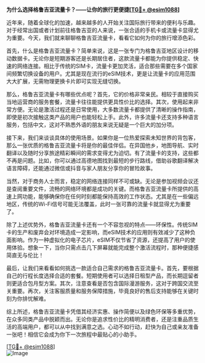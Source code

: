 **为什么选择格鲁吉亚流量卡？——让你的旅行更便捷[[TG💪+ @esim1088](https://t.me/s/esim1088)]**

近年来，随着全球化的加速，越来越多的人开始关注国际旅行带来的便利与乐趣。对于经常出国或者计划前往格鲁吉亚的人来说，一张合适的手机卡或流量卡显得尤为重要。今天，我们就来聊聊格鲁吉亚流量卡，看看它如何为你的旅行增添色彩。

首先，什么是格鲁吉亚流量卡？简单来说，这是一张专门为格鲁吉亚地区设计的移动数据卡。无论你是短期游客还是长期居住者，这款流量卡都能为你提供稳定、快速的网络连接。相比于传统的SIM卡，流量卡更加灵活，适合那些需要在多个国家间频繁切换设备的用户。尤其是现在流行的eSIM技术，更是让流量卡的应用范围大大扩展，无需物理更换卡片即可实现无缝切换。

那么，格鲁吉亚流量卡有哪些优点呢？首先，它的价格非常亲民。相较于直接购买当地运营商的服务套餐，流量卡往往能提供更具性价比的选择。其次，使用起来非常方便。无论是激活过程还是日常使用，大多数流量卡都提供了清晰的操作指南，即使是初次接触这类产品的用户也能轻松上手。此外，许多流量卡还支持多种语言服务，包括中文，这对不熟悉外语的朋友来说无疑是一个巨大的加分项。

接下来，我们来谈谈具体的使用场景。如果你是一位热爱探索未知世界的背包客，那么一张优质的格鲁吉亚流量卡将是你的最佳伴侣。在异国他乡，地图导航、实时翻译以及随时分享旅途精彩瞬间的需求变得尤为迫切。有了流量卡的支持，这些都不再是问题。比如，你可以通过高德地图找到最短的步行路线，借助谷歌翻译解决语言障碍，还能通过微信或抖音与家人朋友分享你的冒险故事。

当然，对于商务人士而言，稳定的网络连接同样不可或缺。无论是参加视频会议还是查阅重要文件，流畅的网络环境都是成功的关键。而格鲁吉亚流量卡所提供的高速上网功能，能够确保你在任何时刻都能保持高效的工作状态。尤其是在一些偏远地区，传统的Wi-Fi信号可能无法覆盖，此时一张可靠的流量卡就显得尤为重要了。

除了上述优势外，格鲁吉亚流量卡还有一个不容忽视的特点——环保性。传统SIM卡的生产和废弃会对环境造成一定影响，而eSIM技术的应用则有效减少了这种负面影响。作为一种虚拟化的电子芯片，eSIM不仅节省了资源，还提高了用户的使用体验。想象一下，当你只需点击几下屏幕就能完成整个激活流程时，那种便捷感简直无与伦比！

最后，让我们来看看如何挑选一款适合自己需求的格鲁吉亚流量卡。首先，要根据自己的行程长度选择合适的套餐。短期使用者可以选择日租型产品，而长期逗留者则更适合包月型方案。其次，注意查看是否包含国际漫游服务，这对于跨国交流至关重要。再次，关注客服质量和服务保障措施，毕竟良好的售后支持能够在关键时刻为你排忧解难。

综上所述，格鲁吉亚流量卡凭借其经济实惠、操作简便以及绿色环保等多重优势，在众多同类产品中脱颖而出。无论你是追求性价比的精明消费者，还是注重品质生活的高端用户，都可以从中找到满意之选。心动不如行动，赶快为自己或亲友准备一张吧！相信它会成为你下一次旅程中最贴心的小助手。

[[TG💪+ @esim1088](https://t.me/s/esim1088)]  
![Image](https://i.postimg.cc/4NQfJmqS/Snipaste-2025-05-13-00-14-12.png)